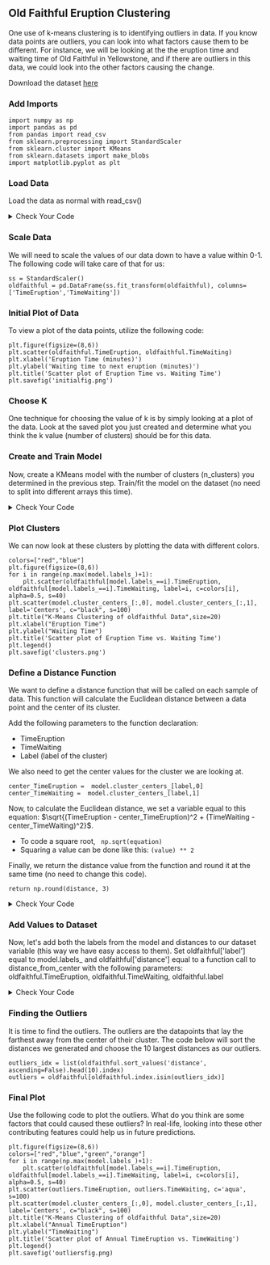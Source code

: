 ## Old Faithful Eruption Clustering
One use of k-means clustering is to identifying outliers in data. If you know data points are outliers, you can look into what factors cause them to be different. For instance, we will be looking at the the eruption time and waiting time of Old Faithful in Yellowstone, and if there are outliers in this data, we could look into the other factors causing the change.

Download the dataset [here](oldfaithful.csv)

### Add Imports

```
import numpy as np
import pandas as pd
from pandas import read_csv
from sklearn.preprocessing import StandardScaler
from sklearn.cluster import KMeans
from sklearn.datasets import make_blobs
import matplotlib.pyplot as plt
```

### Load Data
Load the data as normal with read_csv()

<details markdown="1">

<summary>Check Your Code</summary>

```
oldfaithful = read_csv('oldfaithful.csv')
```

</details>

### Scale Data
We will need to scale the values of our data down to have a value within 0-1. The following code will take care of that for us:

```
ss = StandardScaler()
oldfaithful = pd.DataFrame(ss.fit_transform(oldfaithful), columns=['TimeEruption','TimeWaiting'])
```

### Initial Plot of Data
To view a plot of the data points, utilize the following code:

```
plt.figure(figsize=(8,6))
plt.scatter(oldfaithful.TimeEruption, oldfaithful.TimeWaiting)
plt.xlabel('Eruption Time (minutes)')
plt.ylabel('Waiting time to next eruption (minutes)')
plt.title('Scatter plot of Eruption Time vs. Waiting Time')
plt.savefig('initialfig.png')
```

### Choose K
One technique for choosing the value of k is by simply looking at a plot of the data. Look at the saved plot you just created and determine what you think the k value (number of clusters) should be for this data.

### Create and Train Model
Now, create a KMeans model with the number of clusters (n_clusters) you determined in the previous step.  Train/fit the model on the dataset (no need to split into different arrays this time).

<details markdown="1">

<summary>Check Your Code</summary>

```
km = KMeans(n_clusters=2)
model = km.fit(oldfaithful)
```
</details>

### Plot Clusters
We can now look at these clusters by plotting the data with different colors.

```
colors=["red","blue"]
plt.figure(figsize=(8,6))
for i in range(np.max(model.labels_)+1):
    plt.scatter(oldfaithful[model.labels_==i].TimeEruption, oldfaithful[model.labels_==i].TimeWaiting, label=i, c=colors[i], alpha=0.5, s=40)
plt.scatter(model.cluster_centers_[:,0], model.cluster_centers_[:,1], label='Centers', c="black", s=100)
plt.title("K-Means Clustering of oldfaithful Data",size=20)
plt.xlabel("Eruption Time")
plt.ylabel("Waiting Time")
plt.title('Scatter plot of Eruption Time vs. Waiting Time')
plt.legend()
plt.savefig('clusters.png')
```

###  Define a Distance Function
We want to define a distance function that will be called on each sample of data. This function will calculate the Euclidean distance between a data point and the center of its cluster.

Add the following parameters to the function declaration:
- TimeEruption
- TimeWaiting
- Label (label of the cluster)

We also need to get the center values for the cluster we are looking at.
```
center_TimeEruption =  model.cluster_centers_[label,0]
center_TimeWaiting =  model.cluster_centers_[label,1]
```

Now, to calculate the Euclidean distance, we set a variable equal to this equation: $\sqrt{(TimeEruption - center_TimeEruption)^2 + (TimeWaiting - center_TimeWaiting)^2}$.
- To code a square root, ``` np.sqrt(equation)```
- Squaring a value can be done like this: ``` (value) ** 2 ```

Finally, we return the distance value from the function and round it at the same time (no need to change this code).
```
return np.round(distance, 3)
```

<details markdown="1">

<summary>Check Your Code</summary>

```
def distance_from_center(TimeEruption, TimeWaiting, label):
    center_TimeEruption =  model.cluster_centers_[label,0]
    center_TimeWaiting =  model.cluster_centers_[label,1]
    distance = np.sqrt((TimeEruption - center_TimeEruption) ** 2 + (TimeWaiting - center_TimeWaiting) ** 2)
    return np.round(distance, 3)
```

</details>

### Add Values to Dataset
Now, let's add both the labels from the model and distances to our dataset variable (this way we have easy access to them).  Set oldfaithful['label'] equal to model.labels_ and oldfaithful['distance'] equal to a function call to distance_from_center with the following parameters: oldfaithful.TimeEruption, oldfaithful.TimeWaiting, oldfaithful.label

<details markdown="1">

<summary>Check Your Code</summary>

```
oldfaithful['label'] = model.labels_
oldfaithful['distance'] = distance_from_center(oldfaithful.TimeEruption, oldfaithful.TimeWaiting, oldfaithful.label)
```

</details>

### Finding the Outliers
It is time to find the outliers. The outliers are the datapoints that lay the farthest away from the center of their cluster. The code below will sort the distances we generated and choose the 10 largest distances as our outliers.

```
outliers_idx = list(oldfaithful.sort_values('distance', ascending=False).head(10).index)
outliers = oldfaithful[oldfaithful.index.isin(outliers_idx)]
```

### Final Plot
Use the following code to plot the outliers.  What do you think are some factors that could caused these outliers? In real-life, looking into these other contributing features could help us in future predictions.

```
plt.figure(figsize=(8,6))
colors=["red","blue","green","orange"]
for i in range(np.max(model.labels_)+1):
    plt.scatter(oldfaithful[model.labels_==i].TimeEruption, oldfaithful[model.labels_==i].TimeWaiting, label=i, c=colors[i], alpha=0.5, s=40)
plt.scatter(outliers.TimeEruption, outliers.TimeWaiting, c='aqua', s=100)
plt.scatter(model.cluster_centers_[:,0], model.cluster_centers_[:,1], label='Centers', c="black", s=100)
plt.title("K-Means Clustering of oldfaithful Data",size=20)
plt.xlabel("Annual TimeEruption")
plt.ylabel("TimeWaiting")
plt.title('Scatter plot of Annual TimeEruption vs. TimeWaiting')
plt.legend()
plt.savefig('outliersfig.png)
```


